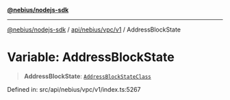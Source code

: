 [**@nebius/nodejs-sdk**](../../../../../README.md)

---

[@nebius/nodejs-sdk](../../../../../README.md) / [api/nebius/vpc/v1](../README.md) / AddressBlockState

# Variable: AddressBlockState

> **AddressBlockState**: [`AddressBlockStateClass`](../type-aliases/AddressBlockStateClass.md)

Defined in: src/api/nebius/vpc/v1/index.ts:5267

